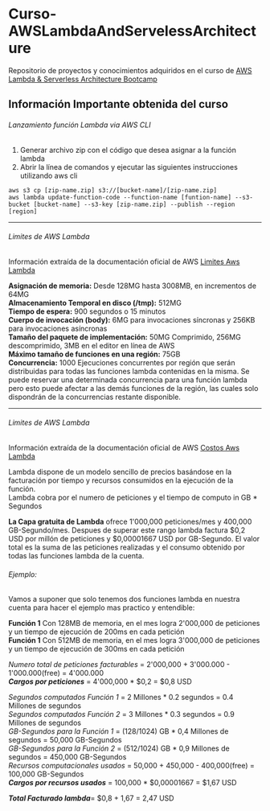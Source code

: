 # Curso-AWSLambdaAndServelessArchitecture
Repositorio de proyectos y conocimientos adquiridos en el curso de [AWS Lambda & Serverless Architecture Bootcamp](<https://www.udemy.com/aws-lambda-serverless-architecture>)

## Información Importante obtenida del curso

###### Lanzamiento función Lambda via AWS CLI
1. Generar archivo zip con el código que desea asignar a la función lambda
2. Abrir la línea de comandos y ejecutar las siguientes instrucciones utilizando aws cli
```{r, engine='sh', count_lines}
aws s3 cp [zip-name.zip] s3://[bucket-name]/[zip-name.zip]
aws lambda update-function-code --function-name [funtion-name] --s3-bucket [bucket-name] --s3-key [zip-name.zip] --publish --region [region]
```

___

###### Limites de AWS Lambda
Información extraída de la documentación oficial de AWS [Limites Aws Lambda](<https://docs.aws.amazon.com/lambda/latest/dg/limits.html>)

   **Asignación de memoria:** Desde 128MG hasta 3008MB, en incrementos de 64MG  
   **Almacenamiento Temporal en disco (/tmp):** 512MG  
   **Tiempo de espera:** 900 segundos o 15 minutos  
   **Cuerpo de invocación (body):** 6MG para invocaciones síncronas y 256KB para invocaciones asíncronas  
   **Tamaño del paquete de implementación:** 50MG Comprimido, 256MG descomprimido, 3MB en el editor en línea de AWS  
   **Máximo tamaño de funciones en una región:** 75GB  
   **Concurrencia:** 1000 Ejecuciones concurrentes por región que serán distribuidas para todas las funciones lambda contenidas en la misma. Se puede reservar una determinada concurrencia para una función lambda pero esto puede afectar a las demás funciones de la región, las cuales solo dispondrán de la concurrencias restante disponible.  

___

###### Limites de AWS Lambda
Información extraída de la documentación oficial de AWS [Costos Aws Lambda](<https://aws.amazon.com/lambda/pricing/>)
    
   Lambda dispone de un modelo sencillo de precios basándose en la facturación por tiempo y recursos consumidos en la ejecución de la función.  
   Lambda cobra por el numero de peticiones y el tiempo de computo in GB * Segundos

   **La Capa gratuita de Lambda** ofrece 1'000,000 peticiones/mes y 400,000 GB-Segundo/mes. Despues de superar este rango lambda factura $0,2 USD por millón de peticiones y $0,00001667 USD por GB-Segundo. El valor total es la suma de las peticiones realizadas y el consumo obtenido por todas las funciones lambda de la cuenta.

   ###### Ejemplo:  
   Vamos a suponer que solo tenemos dos funciones lambda en nuestra cuenta para hacer el ejemplo mas practico y entendible:  

   **Función 1** Con 128MB de memoria, en el mes logra 2'000,000 de peticiones y un tiempo de ejecución de 200ms en cada petición  
   **Función 1** Con 512MB de memoria, en el mes logra 3'000,000 de peticiones y un tiempo de ejecución de 300ms en cada petición  

   _Numero total de peticiones facturables_ = 2'000,000 + 3'000.000 - 1'000.000(free) = 4'000.000  
   **_Cargos por peticiones_** = 4'000,000 * $0,2 = $0,8 USD  

   _Segundos computados Función 1_ = 2 Millones * 0.2 segundos = 0.4 Millones de segundos  
   _Segundos computados Función 2_ = 3 Millones * 0.3 segundos = 0.9 Millones de segundos  
   _GB-Segundos para la Función 1_ = (128/1024) GB * 0,4 Millones de segundos =  50,000 GB-Segundos  
   _GB-Segundos para la Función 2_ = (512/1024) GB * 0,9 Millones de segundos = 450,000 GB-Segundos  
   _Recursos computacionales usados_ = 50,000 + 450,000 - 400,000(free) = 100,000 GB-Segundos  
   **_Cargos por recursos usados_** = 100,000 * $0,00001667 = $1,67 USD  

   **_Total Facturado lambda_**= $0,8 + 1,67 = 2,47 USD
   
